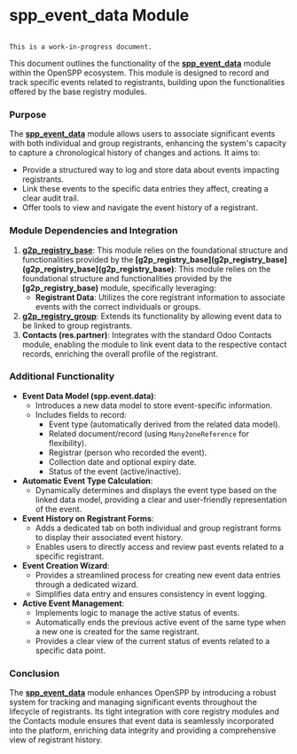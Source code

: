 # spp_event_data Module

```{warning}

This is a work-in-progress document.
```

This document outlines the functionality of the **[spp_event_data](spp_event_data)** module within the OpenSPP ecosystem. This module is designed to record and track specific events related to registrants, building upon the functionalities offered by the base registry modules.

### Purpose

The **[spp_event_data](spp_event_data)** module allows users to associate significant events with both individual and group registrants, enhancing the system's capacity to capture a chronological history of changes and actions. It aims to:

* Provide a structured way to log and store data about events impacting registrants.
* Link these events to the specific data entries they affect, creating a clear audit trail.
* Offer tools to view and navigate the event history of a registrant.

### Module Dependencies and Integration

1. **[g2p_registry_base](g2p_registry_base)**: This module relies on the foundational structure and functionalities provided by the **[g2p_registry_base](g2p_registry_base](g2p_registry_base](g2p_registry_base)**: This module relies on the foundational structure and functionalities provided by the **[g2p_registry_base)** module, specifically leveraging:
    * **Registrant Data**: Utilizes the core registrant information to associate events with the correct individuals or groups.
2. **[g2p_registry_group](g2p_registry_group)**: Extends its functionality by allowing event data to be linked to group registrants.
3. **Contacts (res.partner)**:  Integrates with the standard Odoo Contacts module, enabling the module to link event data to the respective contact records, enriching the overall profile of the registrant.

### Additional Functionality

* **Event Data Model (spp.event.data)**:
    * Introduces a new data model to store event-specific information.
    * Includes fields to record:
        * Event type (automatically derived from the related data model).
        * Related document/record (using `Many2oneReference` for flexibility).
        * Registrar (person who recorded the event).
        * Collection date and optional expiry date.
        * Status of the event (active/inactive).
* **Automatic Event Type Calculation**:
    * Dynamically determines and displays the event type based on the linked data model, providing a clear and user-friendly representation of the event.
* **Event History on Registrant Forms**:
    * Adds a dedicated tab on both individual and group registrant forms to display their associated event history.
    * Enables users to directly access and review past events related to a specific registrant.
* **Event Creation Wizard**:
    * Provides a streamlined process for creating new event data entries through a dedicated wizard.
    * Simplifies data entry and ensures consistency in event logging.
* **Active Event Management**:
    * Implements logic to manage the active status of events.
    * Automatically ends the previous active event of the same type when a new one is created for the same registrant.
    * Provides a clear view of the current status of events related to a specific data point.

### Conclusion

The **[spp_event_data](spp_event_data)** module enhances OpenSPP by introducing a robust system for tracking and managing significant events throughout the lifecycle of registrants. Its tight integration with core registry modules and the Contacts module ensures that event data is seamlessly incorporated into the platform, enriching data integrity and providing a comprehensive view of registrant history. 
